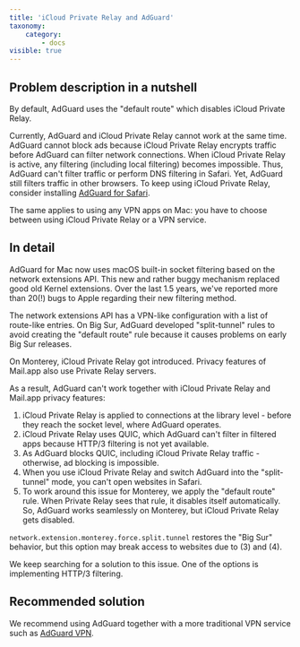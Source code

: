 ```yaml
---
title: 'iCloud Private Relay and AdGuard'
taxonomy:
    category:
        - docs
visible: true
---
```


## Problem description in a nutshell

By default, AdGuard uses the "default route" which disables iCloud Private Relay. 

Currently, AdGuard and iCloud Private Relay cannot work at the same time. AdGuard cannot block ads because iCloud Private Relay encrypts traffic before AdGuard can filter network connections.  When iCloud Private Relay is active, any filtering (including local filtering) becomes impossible. Thus, AdGuard can't filter traffic or perform DNS filtering in Safari. Yet, AdGuard still filters traffic in other browsers. To keep using iCloud Private Relay, consider installing [AdGuard for Safari](https://adguard.com/adguard-safari/overview.html). 

The same applies to using any VPN apps on Mac: you have to choose between using iCloud Private Relay or a VPN service.

## In detail

AdGuard for Mac now uses macOS built-in socket filtering based on the network extensions API. This new and rather buggy mechanism replaced good old Kernel extensions. Over the last 1.5 years, we've reported more than 20(!) bugs to Apple regarding their new filtering method.

The network extensions API has a VPN-like configuration with a list of route-like entries.
On Big Sur, AdGuard developed "split-tunnel" rules to avoid creating the "default route" rule because it causes problems on early Big Sur releases.

On Monterey, iCloud Private Relay got introduced. Privacy features of Mail.app also use Private Relay servers.

As a result, AdGuard can't work together with iCloud Private Relay and Mail.app privacy features:
1. iCloud Private Relay is applied to connections at the library level - before they reach the socket level, where AdGuard operates.
2. iCloud Private Relay uses QUIC, which AdGuard can't filter in filtered apps because HTTP/3 filtering is not yet available.
3. As AdGuard blocks QUIC, including iCloud Private Relay traffic - otherwise, ad blocking is impossible.
4. When you use iCloud Private Relay and switch AdGuard into the "split-tunnel" mode, you can't open websites in Safari. 
5. To work around this issue for Monterey, we apply the "default route" rule. When Private Relay sees that rule, it disables itself automatically.
So, AdGuard works seamlessly on Monterey, but iCloud Private Relay gets disabled.

```network.extension.monterey.force.split.tunnel``` restores the "Big Sur" behavior, but this option may break access to websites due to (3) and (4).

We keep searching for a solution to this issue. One of the options is implementing HTTP/3 filtering.

## Recommended solution

We recommend using AdGuard together with a more traditional VPN service such as [AdGuard VPN](https://adguard-vpn.com/).
